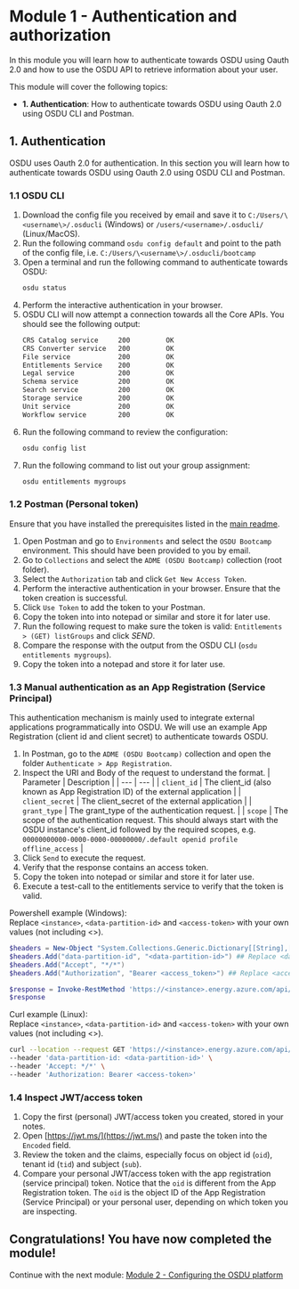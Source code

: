 # Module 1 - Authentication and authorization
In this module you will learn how to authenticate towards OSDU using Oauth 2.0 and how to use the OSDU API to retrieve information about your user.

This module will cover the following topics:
- **1. Authentication**: How to authenticate towards OSDU using Oauth 2.0 using OSDU CLI and Postman.

## 1. Authentication
OSDU uses Oauth 2.0 for authentication. In this section you will learn how to authenticate towards OSDU using Oauth 2.0 using OSDU CLI and Postman.

### 1.1 OSDU CLI
1. Download the config file you received by email and save it to `C:/Users/\<username\>/.osducli` (Windows) or `/users/<username>/.osducli/` (Linux/MacOS).
2. Run the following command `osdu config default` and point to the path of the config file, i.e. `C:/Users/\<username\>/.osducli/bootcamp`
3. Open a terminal and run the following command to authenticate towards OSDU:
    ```bash
    osdu status
    ```
4. Perform the interactive authentication in your browser.    
5. OSDU CLI will now attempt a connection towards all the Core APIs. You should see the following output:
    ```bash
    CRS Catalog service     200         OK
    CRS Converter service   200         OK
    File service            200         OK
    Entitlements Service    200         OK
    Legal service           200         OK
    Schema service          200         OK
    Search service          200         OK
    Storage service         200         OK
    Unit service            200         OK
    Workflow service        200         OK
    ```
6. Run the following command to review the configuration:
    ```bash
    osdu config list
    ```
7. Run the following command to list out your group assignment:
    ```bash
    osdu entitlements mygroups
    ```

### 1.2 Postman (Personal token)
Ensure that you have installed the prerequisites listed in the [main readme](/README.md#preparations).

1. Open Postman and go to `Environments` and select the `OSDU Bootcamp` environment. This should have been provided to you by email.
2. Go to `Collections` and select the `ADME (OSDU Bootcamp)` collection (root folder).
3. Select the `Authorization` tab and click `Get New Access Token`.
4. Perform the interactive authentication in your browser. Ensure that the token creation is successful.
5. Click `Use Token` to add the token to your Postman.
6. Copy the token into into notepad or similar and store it for later use.
7. Run the following request to make sure the token is valid: `Entitlements > (GET) listGroups` and click *SEND*.
8. Compare the response with the output from the OSDU CLI (`osdu entitlements mygroups`).
9. Copy the token into a notepad and store it for later use.

### 1.3 Manual authentication as an App Registration (Service Principal)
This authentication mechanism is mainly used to integrate external applications programmatically into OSDU. We will use an example App Registration (client id and client secret) to authenticate towards OSDU.

1. In Postman, go to the `ADME (OSDU Bootcamp)` collection and open the folder `Authenticate > App Registration`.
2. Inspect the URI and Body of the request to understand the format.
| Parameter | Description |
| --- | --- |
| `client_id` | The client_id (also known as App Registration ID) of the external application |
| `client_secret` | The client_secret of the external application |
| `grant_type` | The grant_type of the authentication request. |
| `scope` | The scope of the authentication request. This should always start with the OSDU instance's client_id followed by the required scopes, e.g. `00000000000-0000-0000-00000000/.default openid profile offline_access` |
3. Click `Send` to execute the request.
4. Verify that the response contains an access token.
5. Copy the token into notepad or similar and store it for later use.
5. Execute a test-call to the entitlements service to verify that the token is valid.

Powershell example (Windows):<br> Replace `<instance>`, `<data-partition-id>` and `<access-token>` with your own values (not including <>). 
```powershell
$headers = New-Object "System.Collections.Generic.Dictionary[[String],[String]]"
$headers.Add("data-partition-id", "<data-partition-id>") ## Replace <data-partition-id> with your data partition id
$headers.Add("Accept", "*/*")
$headers.Add("Authorization", "Bearer <access_token>") ## Replace <access_token> with the access token from the response

$response = Invoke-RestMethod 'https://<instance>.energy.azure.com/api/entitlements/v2/groups' -Method 'GET' -Headers $headers ## Replace <instance> with your OSDU instance name
$response
```

Curl example (Linux):<br> Replace `<instance>`, `<data-partition-id>` and `<access-token>` with your own values (not including <>). 
```bash
curl --location --request GET 'https://<instance>.energy.azure.com/api/entitlements/v2/groups' \
--header 'data-partition-id: <data-partition-id>' \
--header 'Accept: */*' \
--header 'Authorization: Bearer <access-token>'
```

### 1.4 Inspect JWT/access token
1. Copy the first (personal) JWT/access token you created, stored in your notes.
2. Open [https://jwt.ms/](https://jwt.ms/) and paste the token into the `Encoded` field.
3. Review the token and the claims, especially focus on object id (`oid`), tenant id (`tid`) and subject (`sub`).
4. Compare your personal JWT/access token with the app registration (service principal) token. Notice that the `oid` is different from the App Registration token. The `oid` is the object ID of the App Registration (Service Principal) or your personal user, depending on which token you are inspecting.

## Congratulations! You have now completed the module!
Continue with the next module: [Module 2 - Configuring the OSDU platform](../Module%202%20-%20Configuring%20the%20OSDU%20platform/)